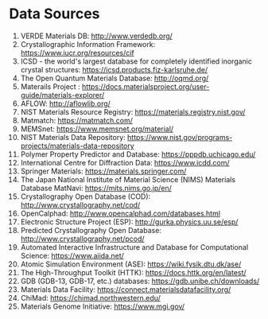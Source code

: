 # Data Sources
1. VERDE Materials DB: http://www.verdedb.org/
2. Crystallographic Information Framework: https://www.iucr.org/resources/cif
3. ICSD - the world's largest database for completely identified inorganic crystal structures: https://icsd.products.fiz-karlsruhe.de/
4. The Open Quantum Materials Database: http://oqmd.org/
5. Materails Project : https://docs.materialsproject.org/user-guide/materials-explorer/
6. AFLOW: http://aflowlib.org/
7. NIST Materials Resource Registry: https://materials.registry.nist.gov/
8. Matmatch: https://matmatch.com/
9. MEMSnet: https://www.memsnet.org/material/
10. NIST Materials Data Repository: https://www.nist.gov/programs-projects/materials-data-repository
11. Polymer Property Predictor and Database: https://pppdb.uchicago.edu/
12. International Centre for Diffraction Data: https://www.icdd.com/
13. Springer Materials: https://materials.springer.com/
14. The Japan National Institute of Material Science (NIMS) Materials Database MatNavi: https://mits.nims.go.jp/en/
15. Crystallography Open Database (COD): http://www.crystallography.net/cod/
16. OpenCalphad: http://www.opencalphad.com/databases.html
17. Electronic Structure Project (ESP): http://gurka.physics.uu.se/esp/
18. Predicted Crystallography Open Database: http://www.crystallography.net/pcod/
19. Automated Interactive Infrastructure and Database for Computational Science: https://www.aiida.net/
20. Atomic Simulation Environment (ASE): https://wiki.fysik.dtu.dk/ase/
21. The High-Throughput Toolkit (HTTK): https://docs.httk.org/en/latest/
22. GDB (GDB-13, GDB-17, etc.) databases: https://gdb.unibe.ch/downloads/
23. Materials Data Facility: https://connect.materialsdatafacility.org/
24. ChiMad: https://chimad.northwestern.edu/
25. Materials Genome Initiative: https://www.mgi.gov/
